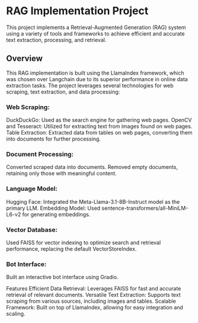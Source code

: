 # RAG Implementation Project
This project implements a Retrieval-Augmented Generation (RAG) system using a variety of tools and frameworks to achieve efficient and accurate text extraction, processing, and retrieval.
## Overview
This RAG implementation is built using the LlamaIndex framework, which was chosen over Langchain due to its superior performance in online data extraction tasks. The project leverages several technologies for web scraping, text extraction, and data processing:

### Web Scraping:
DuckDuckGo: Used as the search engine for gathering web pages.
OpenCV and Tesseract: Utilized for extracting text from images found on web pages.
Table Extraction: Extracted data from tables on web pages, converting them into documents for further processing.

### Document Processing:
Converted scraped data into documents.
Removed empty documents, retaining only those with meaningful content.

### Language Model:
Hugging Face: Integrated the Meta-Llama-3.1-8B-Instruct model as the primary LLM.
Embedding Model: Used sentence-transformers/all-MiniLM-L6-v2 for generating embeddings.

### Vector Database:
Used FAISS for vector indexing to optimize search and retrieval performance, replacing the default VectorStoreIndex.

### Bot Interface:
Built an interactive bot interface using Gradio.

Features
Efficient Data Retrieval: Leverages FAISS for fast and accurate retrieval of relevant documents.
Versatile Text Extraction: Supports text scraping from various sources, including images and tables.
Scalable Framework: Built on top of LlamaIndex, allowing for easy integration and scaling.
